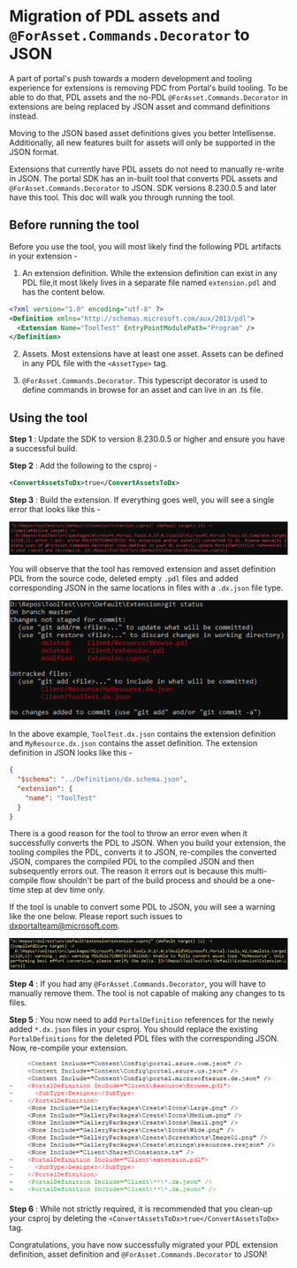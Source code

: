 <a name="migration-of-pdl-assets-and-forasset-commands-decorator-to-json"></a>
# Migration of PDL assets and <code>@ForAsset.Commands.Decorator</code> to JSON

A part of portal's push towards a modern development and tooling experience for extensions is removing PDC from Portal's build tooling. To be able to do that, PDL assets and the no-PDL `@ForAsset.Commands.Decorator` in extensions are being replaced by JSON asset and command definitions instead.

Moving to the JSON based asset definitions gives you better Intellisense. Additionally, all new features built for assets will only be supported in the JSON format.

Extensions that currently have PDL assets do not need to manually re-write in JSON. The portal SDK has an in-built tool that converts PDL assets and `@ForAsset.Commands.Decorator` to JSON. SDK versions 8.230.0.5 and later have this tool. This doc will walk you through running the tool.


<a name="migration-of-pdl-assets-and-forasset-commands-decorator-to-json-before-running-the-tool"></a>
## Before running the tool

Before you use the tool, you will most likely find the following PDL artifacts in your extension - 

1. An extension definition. While the extension definition can exist in any PDL file,it most likely lives in a separate file named `extension.pdl` and has the content below.  
```xml
<?xml version="1.0" encoding="utf-8" ?>
<Definition xmlns="http://schemas.microsoft.com/aux/2013/pdl">
  <Extension Name="ToolTest" EntryPointModulePath="Program" />
</Definition>
```

2. Assets. Most extensions have at least one asset. Assets can be defined in any PDL file with the `<AssetType>` tag.

3. `@ForAsset.Commands.Decorator`. This typescript decorator is used to define commands in browse for an asset and can live in an .ts file.

<a name="migration-of-pdl-assets-and-forasset-commands-decorator-to-json-using-the-tool"></a>
## Using the tool

**Step 1** : Update the SDK to version 8.230.0.5 or higher and ensure you have a successful build.

**Step 2** : Add the following to the csproj - 

```xml
<ConvertAssetsToDx>true</ConvertAssetsToDx>
```
**Step 3** : Build the extension. If everything goes well, you will see a single error that looks like this - 

![alt-text](../media/declarative-pdl-migration/errorWhenToolRuns.png "Error when tool runs and converts PDL to JSON successfully")

You will observe that the tool has removed extension and asset definition PDL from the source code, deleted empty `.pdl` files and added corresponding JSON in the same locations in files with a `.dx.json` file type.

![alt-text](../media/declarative-pdl-migration/changesToFiles.png "Changes to files after the tool runs")

In the above example, `ToolTest.dx.json` contains the extension definition and `MyResource.dx.json` contains the asset definition. The extension definition in JSON looks like this  - 

```json
{
  "$schema": "../Definitions/dx.schema.json",
  "extension": {
    "name": "ToolTest"
  }
}
```
There is a good reason for the tool to throw an error even when it successfully converts the PDL to JSON. When you build your extension, the tooling compiles the PDL, converts it to JSON, re-compiles the converted JSON, compares the compiled PDL to the compiled JSON and then subsequently errors out. The reason it errors out is because this multi-compile flow shouldn't be part of the build process and should be a one-time step at dev time only.

If the tool is unable to convert some PDL to JSON, you will see a warning like the one below. Please report such issues to dxportalteam@microsoft.com.

![alt-text](../media/declarative-pdl-migration/warningOnPartialConversion.png "Partial conversion warning")

**Step 4** : If you had any `@ForAsset.Commands.Decorator`, you will have to manually remove them. The tool is not capable of making any changes to ts files.

**Step 5** : You now need to add `PortalDefinition` references for the newly added `*.dx.json` files in your csproj. You should replace the existing `PortalDefinitions` for the deleted PDL files with the corresponding JSON. Now, re-compile your extension.

![alt-text](../media/declarative-pdl-migration/replacingPortalDefinition.png "Replacing PortalDefinition references")

**Step 6** : While not strictly required, it is recommended that you clean-up your csproj by deleting the `<ConvertAssetsToDx>true</ConvertAssetsToDx>` tag.

Congratulations, you have now successfully migrated your PDL extension definition, asset definition and `@ForAsset.Commands.Decorator` to JSON!
